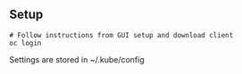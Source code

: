 <?add topic='Helm'?>

## Setup

    # Follow instructions from GUI setup and download client
    oc login

Settings are stored in ~/.kube/config
